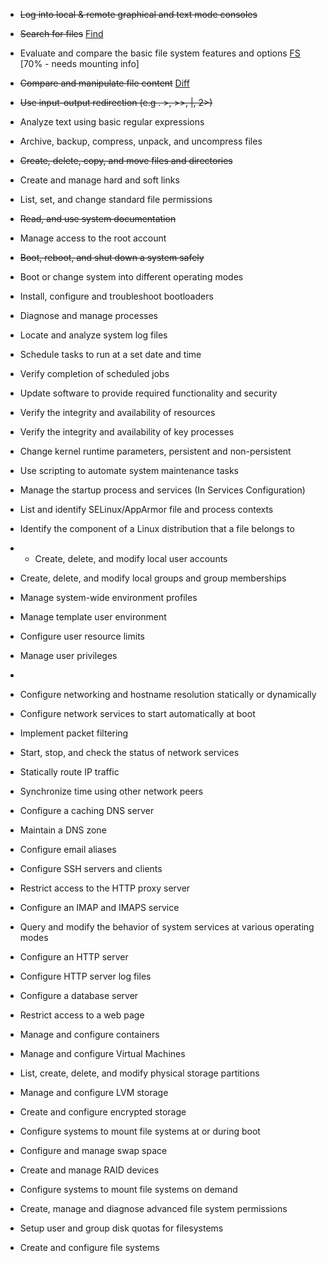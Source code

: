
* <s>Log into local & remote graphical and text mode consoles</s> 
* <s>Search for files</s> [Find](/find.md)
* Evaluate and compare the basic file system features and options [FS](/file_system.md) [70% - needs mounting info]
* <s>Compare and manipulate file content</s> [Diff](/diff.md)
* <s>Use input-output redirection (e.g . >, >>, |, 2>)</s> 
* Analyze text using basic regular expressions
* Archive, backup, compress, unpack, and uncompress files
* <s>Create, delete, copy, and move files and directories</s>
* Create and manage hard and soft links 
* List, set, and change standard file permissions
* <s>Read, and use system documentation</s>
* Manage access to the root account

* <s>Boot, reboot, and shut down a system safely</s>
* Boot or change system into different operating modes 
* Install, configure and troubleshoot bootloaders
* Diagnose and manage processes
* Locate and analyze system log files
* Schedule tasks to run at a set date and time
* Verify completion of scheduled jobs
* Update software to provide required functionality and security
* Verify the integrity and availability of resources
* Verify the integrity and availability of key processes
* Change kernel runtime parameters, persistent and non-persistent
* Use scripting to automate system maintenance tasks
* Manage the startup process and services (In Services Configuration)
* List and identify SELinux/AppArmor file and process contexts
* Identify the component of a Linux distribution that a file belongs to 

* * Create, delete, and modify local user accounts
* Create, delete, and modify local groups and group memberships
* Manage system-wide environment profiles
* Manage template user environment
* Configure user resource limits
* Manage user privileges
* 
* Configure networking and hostname resolution statically or dynamically
* Configure network services to start automatically at boot
* Implement packet filtering
* Start, stop, and check the status of network services
* Statically route IP traffic
* Synchronize time using other network peers 

* Configure a caching DNS server
* Maintain a DNS zone
* Configure email aliases
* Configure SSH servers and clients
* Restrict access to the HTTP proxy server
* Configure an IMAP and IMAPS service
* Query and modify the behavior of system services at various operating modes
* Configure an HTTP server
* Configure HTTP server log files
* Configure a database server
* Restrict access to a web page
* Manage and configure containers
* Manage and configure Virtual Machines 

* List, create, delete, and modify physical storage partitions
* Manage and configure LVM storage
* Create and configure encrypted storage
* Configure systems to mount file systems at or during boot
* Configure and manage swap space
* Create and manage RAID devices
* Configure systems to mount file systems on demand
* Create, manage and diagnose advanced file system permissions
* Setup user and group disk quotas for filesystems
* Create and configure file systems 

